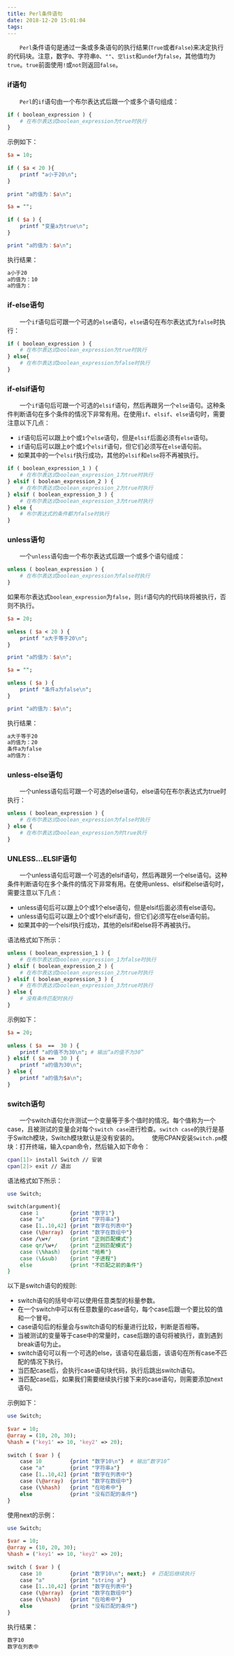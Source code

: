 ```yaml
---
title: Perl条件语句
date: 2018-12-20 15:01:04
tags:
---
```

&emsp;&emsp;`Perl`条件语句是通过一条或多条语句的执行结果(`True`或者`False`)来决定执行的代码块。注意，数字`0`、字符串`0`、`""`、`空list`和`undef`为`false`，其他值均为`true`。`true`前面使用`!`或`not`则返回`false`。

### if语句

&emsp;&emsp;`Perl`的`if`语句由一个布尔表达式后跟一个或多个语句组成：

``` perl
if ( boolean_expression ) {
    # 在布尔表达式boolean_expression为true时执行
}
```

示例如下：

``` perl
$a = 10;
​
if ( $a < 20 ){
    printf "a小于20\n";
}
​
print "a的值为：$a\n";

$a = "";
​
if ( $a ) {
    printf "变量a为true\n";
}

print "a的值为：$a\n";
```

执行结果：

``` bash
a小于20
a的值为：10
a的值为：
```

### if-else语句

&emsp;&emsp;一个`if`语句后可跟一个可选的`else`语句，`else`语句在布尔表达式为`false`时执行：

``` perl
if ( boolean_expression ) {
    # 在布尔表达式boolean_expression为true时执行
} else{
    # 在布尔表达式boolean_expression为false时执行
}
```

### if-elsif语句

&emsp;&emsp;一个`if`语句后可跟一个可选的`elsif`语句，然后再跟另一个`else`语句。这种条件判断语句在多个条件的情况下非常有用。在使用`if`、`elsif`、`else`语句时，需要注意以下几点：

- `if`语句后可以跟上`0`个或`1`个`else`语句，但是`elsif`后面必须有`else`语句。
- `if`语句后可以跟上`0`个或`1`个`elsif`语句，但它们必须写在`else`语句前。
- 如果其中的一个`elsif`执行成功，其他的`elsif`和`else`将不再被执行。

``` perl
if ( boolean_expression_1 ) {
    # 在布尔表达式boolean_expression_1为true时执行
} elsif ( boolean_expression_2 ) {
    # 在布尔表达式boolean_expression_2为true时执行
} elsif ( boolean_expression_3 ) {
    # 在布尔表达式boolean_expression_3为true时执行
} else {
    # 布尔表达式的条件都为false时执行
}
```

### unless语句

&emsp;&emsp;一个`unless`语句由一个布尔表达式后跟一个或多个语句组成：

``` perl
unless ( boolean_expression ) {
    # 在布尔表达式boolean_expression为false时执行
}
```

如果布尔表达式`boolean_expression`为`false`，则`if`语句内的代码块将被执行，否则不执行。

``` perl
$a = 20;
​
unless ( $a < 20 ) {
    printf "a大于等于20\n";
}

print "a的值为：$a\n";

$a = "";
​
unless ( $a ) {
    printf "条件a为false\n";
}

print "a的值为：$a\n";
```

执行结果：

``` bash
a大于等于20
a的值为：20
条件a为false
a的值为：
```

### unless-else语句

&emsp;&emsp;一个unless语句后可跟一个可选的else语句，else语句在布尔表达式为true时执行：

``` perl
unless ( boolean_expression ) {
    # 在布尔表达式boolean_expression为false时执行
} else {
    # 在布尔表达式boolean_expression为时true执行
}
```

### UNLESS...ELSIF语句

&emsp;&emsp;一个unless语句后可跟一个可选的elsif语句，然后再跟另一个else语句。这种条件判断语句在多个条件的情况下非常有用。在使用unless、elsif和else语句时，需要注意以下几点：

- unless语句后可以跟上0个或1个else语句，但是elsif后面必须有else语句。
- unless语句后可以跟上0个或1个elsif语句，但它们必须写在else语句前。
- 如果其中的一个elsif执行成功，其他的elsif和else将不再被执行。

语法格式如下所示：

``` perl
unless ( boolean_expression_1 ) {
    # 在布尔表达式boolean_expression_1为false时执行
} elsif ( boolean_expression_2 ) {
    # 在布尔表达式boolean_expression_2为true时执行
} elsif ( boolean_expression_3 ) {
    # 在布尔表达式boolean_expression_3为true时执行
} else {
    # 没有条件匹配时执行
}
```

示例如下：

``` perl
$a = 20;
​
unless ( $a  ==  30 ) {
    printf "a的值不为30\n"; # 输出“a的值不为30”
} elsif ( $a ==  30 ) {
    printf "a的值为30\n";
} else {
    printf "a的值为$a\n";
}
```

### switch语句

&emsp;&emsp;一个switch语句允许测试一个变量等于多个值时的情况。每个值称为一个case，且被测试的变量会对每个`switch case`进行检查。`switch case`的执行是基于Switch模块，Switch模块默认是没有安装的。
&emsp;&emsp;使用CPAN安装`Switch.pm`模块：打开终端，输入cpan命令，然后输入如下命令：

``` bash
cpan[1]> install Switch // 安装
cpan[2]> exit // 退出
```

语法格式如下所示：

``` perl
use Switch;

switch(argument){
    case 1          {print "数字1"}
    case "a"        {print "字符串a"}
    case [1..10,42] {print "数字在列表中"}
    case (\@array)  {print "数字在数组中"}
    case /\w+/      {print "正则匹配模式"}
    case qr/\w+/    {print "正则匹配模式"}
    case (\%hash)   {print "哈希"}
    case (\&sub)    {print "子进程"}
    else            {print "不匹配之前的条件"}
}
```

以下是switch语句的规则:

- switch语句的括号中可以使用任意类型的标量参数。
- 在一个switch中可以有任意数量的case语句，每个case后跟一个要比较的值和一个冒号。
- case语句后的标量会与switch语句的标量进行比较，判断是否相等。
- 当被测试的变量等于case中的常量时，case后跟的语句将被执行，直到遇到break语句为止。
- switch语句可以有一个可选的else，该语句在最后面，该语句在所有case不匹配的情况下执行。
- 当匹配case后，会执行case语句块代码，执行后跳出switch语句。
- 当匹配case后，如果我们需要继续执行接下来的case语句，则需要添加next语句。

示例如下：

``` perl
use Switch;
​
$var = 10;
@array = (10, 20, 30);
%hash = ('key1' => 10, 'key2' => 20);
​
switch ( $var ) {
    case 10         {print "数字10\n"}  # 输出“数字10”
    case "a"        {print "字符串a"}
    case [1..10,42] {print "数字在列表中"}
    case (\@array)  {print "数字在数组中"}
    case (\%hash)   {print "在哈希中"}
    else            {print "没有匹配的条件"}
}
```

使用next的示例：

``` perl
use Switch;
​
$var = 10;
@array = (10, 20, 30);
%hash = ('key1' => 10, 'key2' => 20);
​
switch ( $var ) {
    case 10         {print "数字10\n"; next;}  # 匹配后继续执行
    case "a"        {print "string a"}
    case [1..10,42] {print "数字在列表中"}
    case (\@array)  {print "数字在数组中"}
    case (\%hash)   {print "在哈希中"}
    else            {print "没有匹配的条件"}
}
```

执行结果：

``` bash
数字10
数字在列表中
```